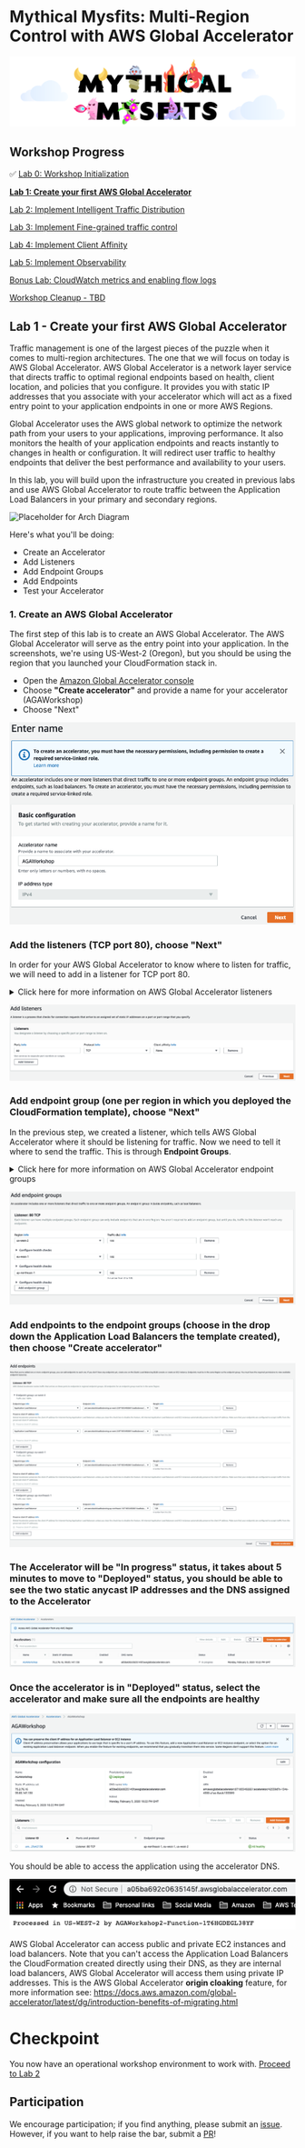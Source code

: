 # Mythical Mysfits: Multi-Region Control with AWS Global Accelerator

![mysfits-welcome](/images/mysfits-welcome.png)

## Workshop Progress
✅ [Lab 0: Workshop Initialization](../lab-0-init)

**[Lab 1: Create your first AWS Global Accelerator](../lab-1-create-aga)**

[Lab 2: Implement Intelligent Traffic Distribution](../lab-2-traffic-distribution)

[Lab 3: Implement Fine-grained traffic control](../lab-3-fine-grained-control)

[Lab 4: Implement Client Affinity](../lab-4-client-affinity)

[Lab 5: Implement Observability](../lab-5-observability)

[Bonus Lab: CloudWatch metrics and enabling flow logs](../lab-bonus)

[Workshop Cleanup - TBD](tbd-cleanup)

## Lab 1 - Create your first AWS Global Accelerator

Traffic management is one of the largest pieces of the puzzle when it comes to multi-region architectures. The one that we will focus on today is AWS Global Accelerator. AWS Global Accelerator is a network layer service that directs traffic to optimal regional endpoints based on health, client location, and policies that you configure. It provides you with static IP addresses that you associate with your accelerator which will act as a fixed entry point to your application endpoints in one or more AWS Regions.

Global Accelerator uses the AWS global network to optimize the network path from your users to your applications, improving performance. It also monitors the health of your application endpoints and reacts instantly to changes in health or configuration. It will redirect user traffic to healthy endpoints that deliver the best performance and availability to your users.

In this lab, you will build upon the infrastructure you created in previous labs and use AWS Global Accelerator to route traffic between the Application Load Balancers in your primary and secondary regions.

![Placeholder for Arch Diagram](images/lab-1-arch.png)

Here's what you'll be doing:
- Create an Accelerator
- Add Listeners
- Add Endpoint Groups
- Add Endpoints
- Test your Accelerator

<a name="1"/>

### 1. Create an AWS Global Accelerator

The first step of this lab is to create an AWS Global Accelerator. The AWS Global Accelerator will serve as the entry point into your application. In the screenshots, we're using US-West-2 (Oregon), but you should be using the region that you launched your CloudFormation stack in.

- Open the [Amazon Global Accelerator console](https://us-west-2.console.aws.amazon.com/ec2/v2/home?region=us-west-2#GlobalAcceleratorHome)
- Choose **"Create accelerator"** and provide a name for your accelerator (AGAWorkshop)
- Choose "Next"

<kbd>![x](images/accelerator-name.png)</kbd>

### Add the listeners (TCP port 80), choose "Next"

In order for your AWS Global Accelerator to know where to listen for traffic, we will need to add in a listener for TCP port 80.

<details>
<summary>Click here for more information on AWS Global Accelerator listeners</summary>

With AWS Global Accelerator, you add listeners that process inbound connections from clients based on the ports and protocols that you specify. Global Accelerator supports both TCP and UDP protocols.

You define a listener when you create your accelerator, and you can add more listeners at any time. You associate each listener with one or more endpoint groups, and you associate each endpoint group with one AWS Region.

See more information in the [Listeners in AWS Global Accelerator](https://docs.aws.amazon.com/global-accelerator/latest/dg/about-listeners.html) documentation.

</details>

<kbd>![x](images/add-listeners.png)</kbd>

### Add endpoint group (one per region in which you deployed the CloudFormation template), choose "Next"

In the previous step, we created a listener, which tells AWS Global Accelerator where it should be listening for traffic. Now we need to tell it where to send the traffic. This is through **Endpoint Groups**.

<details>
<summary>Click here for more information on AWS Global Accelerator endpoint groups</summary>

See more information in the [Endpoint Groups in AWS Global Accelerator](https://docs.aws.amazon.com/global-accelerator/latest/dg/about-endpoint-groups.html) documentation.

</details>

<kbd>![x](images/add-endpoint-groups.png)</kbd>

### Add endpoints to the endpoint groups (choose in the drop down the Application Load Balancers the template created), then choose "Create accelerator"

<kbd>![x](images/add-endpoints.png)</kbd>

### The Accelerator will be "In progress" status, it takes about 5 minutes to move to "Deployed" status, you should be able to see the two static anycast IP addresses and the DNS assigned to the Accelerator

<kbd>![x](images/accelerator-inprogress.png)</kbd>

### Once the accelerator is in "Deployed" status, select the accelerator and make sure all the endpoints are healthy

<kbd>![x](images/accelerator-all-healthy.png)</kbd>

You should be able to access the application using the accelerator DNS.

<kbd>![x](images/accelerator-browser.png)</kbd>

AWS Global Accelerator can access public and private EC2 instances and load balancers. Note that you can't access the Application Load Balancers the CloudFormation created directly using their DNS, as they are internal load balancers, AWS Global Accelerator will access them using private IP addresses. This is the AWS Global Accelerator **origin cloaking** feature, for more information see: https://docs.aws.amazon.com/global-accelerator/latest/dg/introduction-benefits-of-migrating.html

# Checkpoint

You now have an operational workshop environment to work with. [Proceed to Lab 2](../lab-2-traffic-distribution)

## Participation

We encourage participation; if you find anything, please submit an [issue](https://github.com/aws-samples/aws-global-accelerator-workshop/issues). However, if you want to help raise the bar, submit a [PR](https://github.com/aws-samples/aws-global-accelerator-workshop/pulls)!
